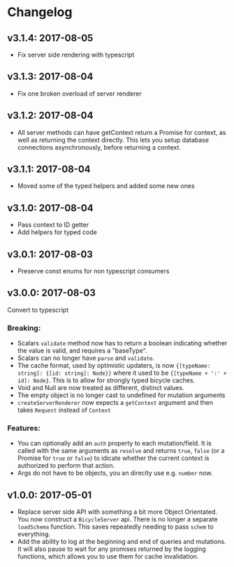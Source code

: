 # Changelog

## v3.1.4: 2017-08-05

 - Fix server side rendering with typescript

## v3.1.3: 2017-08-04

 - Fix one broken overload of server renderer

## v3.1.2: 2017-08-04

 - All server methods can have getContext return a Promise for context, as well as returning the context directly.  This lets you setup database connections asynchronously, before returning a context.

## v3.1.1: 2017-08-04

 - Moved some of the typed helpers and added some new ones

## v3.1.0: 2017-08-04

 - Pass context to ID getter
 - Add helpers for typed code

## v3.0.1: 2017-08-03

 - Preserve const enums for non typescript consumers

## v3.0.0: 2017-08-03

Convert to typescript

### Breaking:

 - Scalars `validate` method now has to return a boolean indicating whether the value is valid, and requires a "baseType".
 - Scalars can no longer have `parse` and `validate`.
 - The cache format, used by optimistic updaters, is now `{[typeName: string]: {[id: string]: Node}}` where it used to be `{[typeName + ':' + id]: Node}`. This is to allow for strongly typed bicycle caches.
 - Void and Null are now treated as different, distinct values.
 - The empty object is no longer cast to undefined for mutation arguments
 - `createServerRenderer` now expects a `getContext` argument and then takes `Request` instead of `Context`

 ### Features:

 - You can optionally add an `auth` property to each mutation/field. It is called with the same arguments as `resolve` and returns `true`, `false` (or a Promise for `true` or `false`) to idicate whether the current context is authorized to perform that action.
 - Args do not have to be objects, you an direclty use e.g. `number` now.

## v1.0.0: 2017-05-01

 - Replace server side API with something a bit more Object Orientated. You now construct a `BicycleServer` api.  There is no longer a separate `loadSchema` function.  This saves repeatedly needing to pass `schem` to everything.
 - Add the ability to log at the beginning and end of queries and mutations. It will also pause to wait for any promises returned by the logging functions, which allows you to use them for cache invalidation.
